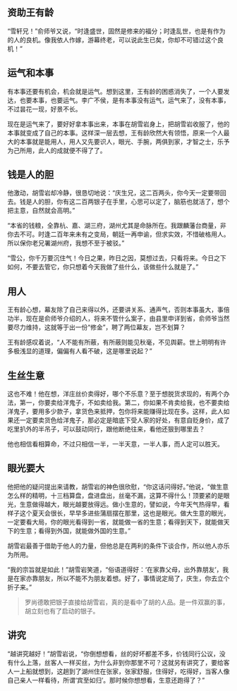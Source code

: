 ## 资助王有龄

“雪轩兄！”俞师爷又说，“时逢盛世，固然是修来的福分；时逢乱世，也是有作为的人的良机。像我依人作嫁，游幕终老，可以说此生已矣，你却不可错过这个良机！”

## 运气和本事

有本事还要有机会，机会就是运气。想到这里，王有龄的困惑消失了，一个人要发达，也要本事，也要运气。李广不侯，是有本事没有运气，运气来了，没有本事，不过昙花一现，好景不长。

现在是运气来了，要好好拿本事出来，本事在胡雪岩身上，把胡雪岩收服了，他的本事就变成了自己的本事。这样深一层去想，王有龄欣然大有领悟，原来一个人最大的本事就是能用人，用人又先要识人，眼光、手腕，两俱到家，才智之士，乐予为己所用，此人的成就便不得了了。

## 钱是人的胆

他激动，胡雪岩却冷静，很恳切地说：“庆生兄，这二百两头，你今天一定要带回去。钱是人的胆，你有这二百两银子在手里，心思可以定了，脑筋也就活了，想个把主意，自然就会高明。”

“本省的钱粮，全靠杭、嘉、湖三府，湖州尤其是命脉所在。我跟麟藩台商量，非你去不可。时逢二百年来未有之变局，朝廷一再申谕，但求实效，不惜破格用人。所以保你老兄署湖州府，我想不至于被驳。”

“雪公，你千万要沉住气！今日之果，昨日之因，莫想过去，只看将来。今日之下如何，不要去管它，你只想着今天我做了些什么，该做些什么就是了。”

## 用人

王有龄心想，幕友除了自己来得以外，还要讲关系、通声气，否则本事虽大，事倍功半，现在是俞师爷介绍的人，将来不管什么案子，由县里申详到省，俞师爷当然要尽力维持，这就等于出一份“修金”，聘了两位幕友，岂不划算？

王有龄感叹着说，“人不能有所蔽，有所蔽则能见秋毫，不见舆薪。世上明明有许多极浅显的道理，偏偏有人看不破，这是哪里说起？”

## 生丝生意

这也不难！他在想，洋庄丝价卖得好，哪个不乐意？至于想脱货求现的，有两个办法，第一，你要卖给洋鬼子，不如卖给我。第二，你如果不肯卖给我，也不要卖给洋鬼子，要用多少款子，拿货色来抵押，包你将来能赚得比现在多。这样，此人如果还一定要卖货色给洋鬼子，那必定是暗底下受人家的好处，有意自贬身价，成了吃里扒外的半吊子，可以鼓动同行，跟他断绝往来，看他还狠到哪里去？

他也相信看相算命，不过只相信一半，一半天意，一半人事，而人定可以胜天。

## 眼光要大

他把他的疑问提出来请教，胡雪岩的神色很欣慰，“你这话问得好。”他说，“做生意怎么样的精明，十三档算盘，盘进盘出，丝毫不漏，这算不得什么！顶要紧的是眼光，生意做得越大，眼光越要放得远。做小生意的，譬如说，今年天气热得早，看样子这个夏天会很长，早早多进些蒲扇摆在那里，这也是眼光。做大生意的眼光，一定要看大局，你的眼光看得到一省，就能做一省的生意；看得到天下，就能做天下的生意；看得到外国，就能做外国的生意。”

胡雪岩最善于借助于他人的力量，但他总是在两利的条件下谈合作，所以他人亦乐为所用。

“我的宗旨就是如此！”胡雪岩笑道，“俗语道得好：‘在家靠父母，出外靠朋友’，我是在家亦靠朋友，所以不能不为朋友着想。好了，事情说定局了，庆生，你去立个折子来。”

> 罗尚德敢把银子直接给胡雪岩，真的是看中了胡的人品。是一件双赢的事，胡立刻也有了启动的银子。



## 讲究

“越讲究越好！”胡雪岩说，“你倒想想看，丝的好坏都差不多，价钱同行公议，没有什么上落，丝客人一样买丝，为什么非到你那里不可？这就另有讲究了，要给客人一上船就想到，这趟到了湖州住在张家，张家舒服，住得好，吃得好，当客人像自己亲人一样看待，所谓‘宾至如归’。那时候你想想看，生意还跑得了？”

